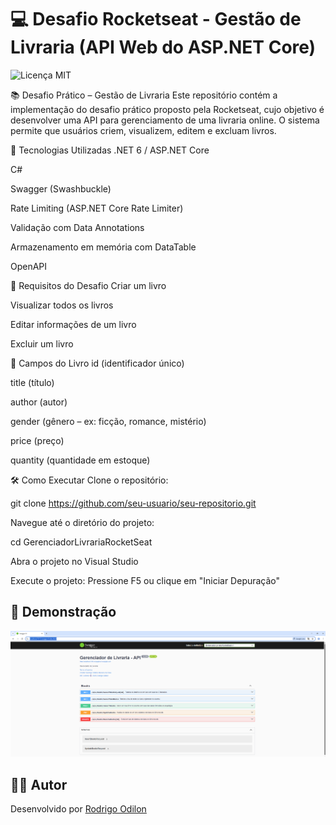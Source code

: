 # 💻 Desafio Rocketseat - Gestão de Livraria  (API Web do ASP.NET Core)
![Licença MIT](https://img.shields.io/badge/Licença-MIT-green)

📚 Desafio Prático – Gestão de Livraria
Este repositório contém a implementação do desafio prático proposto pela Rocketseat, cujo objetivo é desenvolver uma API para gerenciamento de uma livraria online. O sistema permite que usuários criem, visualizem, editem e excluam livros.

🚀 Tecnologias Utilizadas
.NET 6 / ASP.NET Core

C#

Swagger (Swashbuckle)

Rate Limiting (ASP.NET Core Rate Limiter)

Validação com Data Annotations

Armazenamento em memória com DataTable

OpenAPI


📌 Requisitos do Desafio
Criar um livro

Visualizar todos os livros

Editar informações de um livro

Excluir um livro 


📖 Campos do Livro
id (identificador único)

title (título)

author (autor)

gender (gênero – ex: ficção, romance, mistério)

price (preço)

quantity (quantidade em estoque)


🛠️ Como Executar
Clone o repositório:

git clone https://github.com/seu-usuario/seu-repositorio.git

Navegue até o diretório do projeto:

cd GerenciadorLivrariaRocketSeat

Abra o projeto no Visual Studio

Execute o projeto: Pressione F5 ou clique em "Iniciar Depuração"

## 📸 Demonstração
![Exemplo da API rodando](https://github.com/rodrigoodilon/GerenciadorLivrariaRocketSeat/blob/master/GerenciadorLivrariaRocketSeat/exemplo_api.png)

## 👨‍💻 Autor

Desenvolvido por [Rodrigo Odilon](https://github.com/rodrigoodilon)

